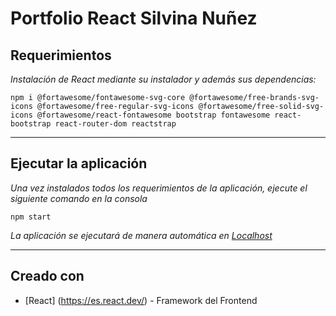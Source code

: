 # Portfolio React Silvina Nuñez


## Requerimientos

*Instalación de React mediante su instalador y además sus dependencias:*

```
npm i @fortawesome/fontawesome-svg-core @fortawesome/free-brands-svg-icons @fortawesome/free-regular-svg-icons @fortawesome/free-solid-svg-icons @fortawesome/react-fontawesome bootstrap fontawesome react-bootstrap react-router-dom reactstrap
```
___

## Ejecutar la aplicación

*Una vez instalados todos los requerimientos de la aplicación, ejecute el siguiente comando en la consola*

```
npm start
```
*La aplicación se ejecutará de manera automática en [Localhost](http://localhost:3000"Localhost")*

___

## Creado con

* [React] (https://es.react.dev/) - Framework del Frontend